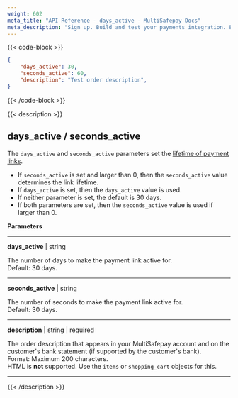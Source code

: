 ```yaml
---
weight: 602
meta_title: "API Reference - days_active - MultiSafepay Docs"
meta_description: "Sign up. Build and test your payments integration. Explore our products and services. Use our API Reference, SDKs, and wrappers. Get support."
---
```

{{< code-block >}}

```json 
{
	"days_active": 30,
	"seconds_active": 60,
	"description": "Test order description",
}
```
{{< /code-block >}}

{{< description >}}
## days_active / seconds_active

The `days_active` and `seconds_active` parameters set the [lifetime of payment links](/developer/api/adjusting-payment-link-lifetimes).

- If `seconds_active` is set and larger than 0, then the `seconds_active` value determines the link lifetime.
- If `days_active` is set, then the `days_active` value is used.
- If neither parameter is set, the default is 30 days.
- If both parameters are set, then the `seconds_active` value is used if larger than 0.

**Parameters**

----------------

__days_active__ | string

The number of days to make the payment link active for.  
Default: 30 days.

----------------
__seconds_active__ | string

The number of seconds to make the payment link active for.  
Default: 30 days.

----------------
__description__ | string | required

The order description that appears in your MultiSafepay account and on the customer's bank statement (if supported by the customer's bank).  
Format: Maximum 200 characters.  
HTML is **not** supported. Use the `items` or `shopping_cart` objects for this.

----------------

{{< /description >}}
